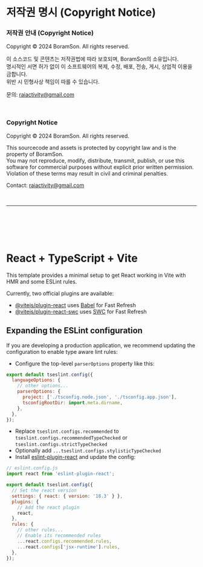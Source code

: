 # 저작권 명시 (Copyright Notice)

### 저작권 안내 (Copyright Notice)

Copyright © 2024 BoramSon. All rights reserved.

이 소스코드 및 콘텐츠는 저작권법에 따라 보호되며, BoramSon의 소유입니다.  
명시적인 서면 허가 없이 이 소프트웨어의 복제, 수정, 배포, 전송, 게시, 상업적 이용을 금합니다.  
위반 시 민형사상 책임이 따를 수 있습니다.

문의: raiactivity@gmail.com

<br/>

### Copyright Notice

Copyright © 2024 BoramSon. All rights reserved.

This sourcecode and assets is protected by copyright law and is the property of BoramSon.  
You may not reproduce, modify, distribute, transmit, publish, or use this software for commercial purposes without explicit prior written permission.  
Violation of these terms may result in civil and criminal penalties.

Contact: raiactivity@gmail.com

<br/>

---

<br/><br/><br/><br/>

# React + TypeScript + Vite

This template provides a minimal setup to get React working in Vite with HMR and some ESLint rules.

Currently, two official plugins are available:

- [@vitejs/plugin-react](https://github.com/vitejs/vite-plugin-react/blob/main/packages/plugin-react/README.md) uses [Babel](https://babeljs.io/) for Fast Refresh
- [@vitejs/plugin-react-swc](https://github.com/vitejs/vite-plugin-react-swc) uses [SWC](https://swc.rs/) for Fast Refresh

## Expanding the ESLint configuration

If you are developing a production application, we recommend updating the configuration to enable type aware lint rules:

- Configure the top-level `parserOptions` property like this:

```js
export default tseslint.config({
  languageOptions: {
    // other options...
    parserOptions: {
      project: ['./tsconfig.node.json', './tsconfig.app.json'],
      tsconfigRootDir: import.meta.dirname,
    },
  },
});
```

- Replace `tseslint.configs.recommended` to `tseslint.configs.recommendedTypeChecked` or `tseslint.configs.strictTypeChecked`
- Optionally add `...tseslint.configs.stylisticTypeChecked`
- Install [eslint-plugin-react](https://github.com/jsx-eslint/eslint-plugin-react) and update the config:

```js
// eslint.config.js
import react from 'eslint-plugin-react';

export default tseslint.config({
  // Set the react version
  settings: { react: { version: '18.3' } },
  plugins: {
    // Add the react plugin
    react,
  },
  rules: {
    // other rules...
    // Enable its recommended rules
    ...react.configs.recommended.rules,
    ...react.configs['jsx-runtime'].rules,
  },
});
```
